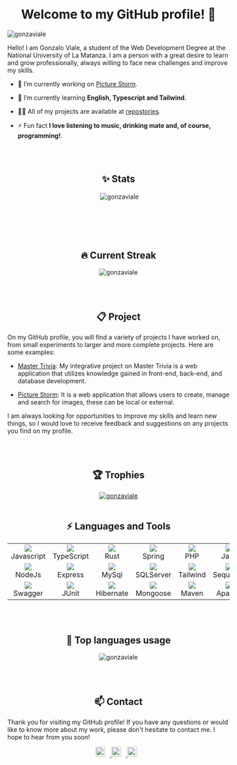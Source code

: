 <h1 align="center">Welcome to my GitHub profile! 👋</h1>  
  
<p align="left"> <img src="https://komarev.com/ghpvc/?username=gonzaviale&label=Profile%20views&color=0e75b6&style=flat" alt="gonzaviale" /> </p>

Hello! I am Gonzalo Viale, a student of the Web Development Degree at the National University of La Matanza. I am a person with a great desire to learn and grow professionally, always willing to face new challenges and improve my skills.

-   🔭 I’m currently working on [Picture Storm](https://github.com/gonzaviale/https://github.com/gonzaviale/picture-storm).

-   🌱 I’m currently learning **English, Typescript and Tailwind**.

-   👨‍💻 All of my projects are available at [repostories](https://github.com/gonzaviale?tab=repositories).

-   ⚡ Fun fact **I love listening to music, drinking mate and, of course, programming!**.

<br>
<br>
<h2 align="center">✨ Stats</h2>
<p align="center">&nbsp;<img align="center" src="https://github-readme-stats.vercel.app/api?username=gonzaviale&show_icons=true&locale=en&v=1.0.1" alt="gonzaviale" /></p>
<br>
<br>

<br>
<br>
<h2 align="center">🔥 Current Streak</h2>
<p align="center"><img align="center" src="https://github-readme-streak-stats.herokuapp.com/?user=gonzaviale&" alt="gonzaviale" /></p>
<br>
<br>

<h2 align="center">📋 Project</h2>

On my GitHub profile, you will find a variety of projects I have worked on, from small experiments to larger and more complete projects. Here are some examples:

-   [Master Trivia](https://github.com/gonzaviale/master-trivia): My integrative project on Master Trivia is a web application that utilizes knowledge gained in front-end, back-end, and database development.

-   [Picture Storm](https://github.com/gonzaviale/https://github.com/gonzaviale/picture-storm): It is a web application that allows users to create, manage and search for images, these can be local or external.

I am always looking for opportunities to improve my skills and learn new things, so I would love to receive feedback and suggestions on any projects you find on my profile.

<br>
<br>
<h2 align="center">🏆 Trophies</h2>
<p align="center"> <a href="https://github.com/ryo-ma/github-profile-trophy"><img src="https://github-profile-trophy.vercel.app/?username=gonzaviale" alt="gonzaviale " /></a> 
<br>
<br>

<h2 align="center">⚡ Languages and Tools</h2>
<table align="center" >
  <tr>
    <td align="center" width="96"> 
    <a href="https://developer.mozilla.org/en-US/docs/Web/JavaScript" target="_blank"> <img src="https://cdn.jsdelivr.net/gh/devicons/devicon@latest/icons/javascript/javascript-original.svg" /> </a>
    <br>Javascript
    </td>
    <td align="center" width="96"> 
    <a href="https://www.typescriptlang.org/" target="_blank"> <img src="https://cdn.jsdelivr.net/gh/devicons/devicon@latest/icons/typescript/typescript-original.svg" />
 </a>
    <br>TypeScript
    </td>
    <td align="center" width="96"> 
<a href="https://www.rust-lang.org/es" target="_blank"> <img src="https://cdn.jsdelivr.net/gh/devicons/devicon@latest/icons/rust/rust-original.svg" /> </a>
<br>Rust
    </td>
    <td align="center" width="96"> 
<a href="https://spring.io/" target="_blank"> <img src="https://cdn.jsdelivr.net/gh/devicons/devicon@latest/icons/spring/spring-original.svg" />
 </a> 
<br>Spring
    </td>
    <td align="center" width="96"> 
<a href="https://www.php.net/" target="_blank"> <img src="https://cdn.jsdelivr.net/gh/devicons/devicon@latest/icons/php/php-original.svg" /> </a>
<br>PHP
    </td>
    <td align="center" width="96"> 
<a href="https://www.java.com/es/" target="_blank">
            <img src="https://cdn.jsdelivr.net/gh/devicons/devicon@latest/icons/java/java-original.svg" /> </a>
<br>Java
    </td>
    <td align="center" width="96"> 
<a href="https://reactjs.org/" target="_blank"> <img src="https://cdn.jsdelivr.net/gh/devicons/devicon@latest/icons/react/react-original.svg" /> </a> 
<br>React
    </td>
  </tr>
  <tr>
    <td align="center" width="96">  <a href="https://nodejs.dev/en/" target="_blank"> <img src="https://cdn.jsdelivr.net/gh/devicons/devicon@latest/icons/nodejs/nodejs-original.svg" />
 </a>
<br>NodeJs
    </td>
    <td align="center" width="96"> 
<a href="https://expressjs.com/en/5x/api.html" target="_blank"> <img src="https://cdn.jsdelivr.net/gh/devicons/devicon@latest/icons/express/express-original.svg" />
 </a>
<br>Express
    </td>
     <td align="center" width="96">  
<a href="https://www.mysql.com/" target="_blank"> <img src="https://cdn.jsdelivr.net/gh/devicons/devicon@latest/icons/mysql/mysql-original-wordmark.svg" />
 </a>
<br>MySql
    </td>
    <td align="center" width="96">  
<a href="https://www.microsoft.com/es-es/sql-server/" target="_blank"> <img src="https://cdn.jsdelivr.net/gh/devicons/devicon@latest/icons/microsoftsqlserver/microsoftsqlserver-plain-wordmark.svg" />
 </a>
<br>SQLServer
</td>
    <td align="center" width="96"> 
    <a href="https://tailwindcss.com/" target="_blank" rel=" noreferrer"> <img src="https://cdn.jsdelivr.net/gh/devicons/devicon@latest/icons/tailwindcss/tailwindcss-original.svg" /> </a>  
    <br>Tailwind
    </td>
  <td align="center" width="96">
  <a href="https://sequelize.org/" target="_blank" rel="noreferrer"> <img src="https://cdn.jsdelivr.net/gh/devicons/devicon@latest/icons/sequelize/sequelize-original.svg" />
 </a> 
<br>Sequelize
  </td>
      <td align="center" width="96">
  <a href="https://www.mongodb.com/es" target="_blank" rel="noreferrer"> <img src="https://cdn.jsdelivr.net/gh/devicons/devicon@latest/icons/mongodb/mongodb-original.svg" />
 </a> 
<br>MongoDB
  </td>
    </tr>
  <tr>
    <td align="center" width="96">  
        <a href="https://swagger.io/" target="_blank"> 
            <img src="https://cdn.jsdelivr.net/gh/devicons/devicon@latest/icons/swagger/swagger-original.svg" />
        </a>
        <br>Swagger
    </td>
    <td align="center" width="96">  
        <a href="https://junit.org/" target="_blank"> 
            <img src="https://cdn.jsdelivr.net/gh/devicons/devicon@latest/icons/junit/junit-original.svg" />
        </a>
        <br>JUnit
    </td>
    <td align="center" width="96">  
        <a href="https://hibernate.org/" target="_blank"> 
            <img src="https://cdn.jsdelivr.net/gh/devicons/devicon@latest/icons/hibernate/hibernate-original.svg" />
        </a>
        <br>Hibernate
    </td>
    <td align="center" width="96">  
        <a href="https://mongoosejs.com/" target="_blank"> 
            <img src="https://cdn.jsdelivr.net/gh/devicons/devicon@latest/icons/mongoose/mongoose-original.svg" />
        </a>
        <br>Mongoose
    </td>
    <td align="center" width="96">  
        <a href="https://maven.apache.org/" target="_blank"> 
            <img src="https://cdn.jsdelivr.net/gh/devicons/devicon@latest/icons/maven/maven-original.svg" />
        </a>
        <br>Maven
    </td>
    <td align="center" width="96">  
        <a href="https://www.apache.org/" target="_blank"> 
           <img src="https://cdn.jsdelivr.net/gh/devicons/devicon@latest/icons/apache/apache-original.svg" />
        </a>
        <br>Apache
    </td>
    <td align="center" width="96">  
        <a href="https://git-scm.com/" target="_blank"> 
            <img src="https://cdn.jsdelivr.net/gh/devicons/devicon@latest/icons/git/git-original.svg" />
        </a>
        <br>Git
    </td>
</tr>

</table>

<br>
<br>
<h2 align="center">📓 Top languages usage</h2>
<p align="center"><img src="https://github-readme-stats.vercel.app/api/top-langs?username=gonzaviale&show_icons=true&locale=en&layout=compact&v=1.0.4" alt="gonzaviale" /></p>
<br>
<br>

<h2 align="center">📫 Contact</h2>

Thank you for visiting my GitHub profile! If you have any questions or would like to know more about my work, please don't hesitate to contact me. I hope to hear from you soon!

<p align="center">
  <a href="https://t.me/glv10">
    <img alt="Telegram" width="22px" src="https://www.vectorlogo.zone/logos/telegram/telegram-icon.svg" style="margin-right: 10px;"/>
  </a>
  <a href="mailto:gonzaloleonelviale@gmail.com">
    <img alt="Gmail" width="22px" src="https://www.vectorlogo.zone/logos/gmail/gmail-icon.svg" style="margin-right: 10px;"/>
  </a>
  <a href="https://www.linkedin.com/in/gonzaviale">
    <img alt="LinkedIn" width="22px" src="https://raw.githubusercontent.com/rahuldkjain/github-profile-readme-generator/master/src/images/icons/Social/linked-in-alt.svg" style="margin-right: 10px;"/>
  </a>
</p>

<!--
**gonzaviale/gonzaviale** is a ✨ _special_ ✨ repository because its `README.md` (this file) appears on your GitHub profile.

Here are some ideas to get you started:

- 🔭 I’m currently working on ...
- 🌱 I’m currently learning ...
- 👯 I’m looking to collaborate on ...
- 🤔 I’m looking for help with ...
- 💬 Ask me about ...
- 📫 How to reach me: ...
- 😄 Pronouns: ...
- ⚡ Fun fact: ...
-->
